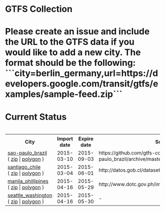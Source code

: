 <h1>GTFS Collection<h1/>
                <p>Please create an issue and include the URL to the GTFS data if you would like to add a new city. The format should be the following: <br>```city=berlin_germany,url=https://developers.google.com/transit/gtfs/examples/sample-feed.zip```<p/>
            <h1>Current Status<h1/>
            <table>
                <tr>
                    <th>City</th>
                    <th>Import date</th>
                    <th>Expire date</th>
                    <th>Source URL</th>
                </tr>
                <tr>
                    <td>
                        <a href='https://github.com/gtfs-collection/sao-paulo_brazil'>sao-paulo_brazil</a><br>(
                        <a href='https://github.com/gtfs-collection/sao-paulo_brazil/archive/master.zip'>zip</a> |
                        <a href='https://github.com/gtfs-collection/overview/blob/master/polygons/sao-paulo_brazil.geojson'>polygon</a> )
                        </td>
                    <td>2015-03-10</td>
                    <td>2015-09-03</td>
                    <td>https://github.com/gtfs-collection/sao-paulo_brazil/archive/master.zip</td>
                <tr/>
                <tr>
                    <td>
                        <a href='https://github.com/gtfs-collection/santiago_chile'>santiago_chile</a><br>(
                        <a href='https://github.com/gtfs-collection/santiago_chile/archive/master.zip'>zip</a> |
                        <a href='https://github.com/gtfs-collection/overview/blob/master/polygons/santiago_chile.geojson'>polygon</a> )
                        </td>
                    <td>2015-03-04</td>
                    <td>2015-06-01</td>
                    <td>http://datos.gob.cl/datasets/ver/1587</td>
                <tr/>
                <tr>
                    <td>
                        <a href='https://github.com/gtfs-collection/manila_phillipines'>manila_phillipines</a><br>(
                        <a href='https://github.com/gtfs-collection/manila_phillipines/archive/master.zip'>zip</a> |
                        <a href='https://github.com/gtfs-collection/overview/blob/master/polygons/manila_phillipines.geojson'>polygon</a> )
                        </td>
                    <td>2015-04-16</td>
                    <td>2015-05-29</td>
                    <td>http://www.dotc.gov.ph/images/Open_Data/gtfs_884416.zip</td>
                <tr/>
                <tr>
                    <td>
                        <a href='https://github.com/gtfs-collection/seattle_washington'>seattle_washington</a><br>(
                        <a href='https://github.com/gtfs-collection/seattle_washington/archive/master.zip'>zip</a> |
                        <a href='https://github.com/gtfs-collection/overview/blob/master/polygons/seattle_washington.geojson'>polygon</a> )
                        </td>
                    <td>2015-04-16</td>
                    <td>2015-05-30</td>
                    <td>-</td>
                <tr/></table>